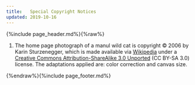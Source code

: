 ```yaml
---
title:   Special Copyright Notices
updated: 2019-10-16
---
```


{%include page_header.md%}{%raw%}

1. The home page photograph of a manul wild cat is copyright &copy; 2006 by Karin Sturzenegger, which is made available via
   [Wikipedia](https://commons.wikimedia.org/wiki/File:Manul2.jpg) under a [Creative Commons Attribution-ShareAlike 3.0
   Unported](https://creativecommons.org/licenses/by-sa/3.0/) (CC BY-SA 3.0) license. The adaptations applied are: color correction and canvas size.

{%endraw%}{%include page_footer.md%}
